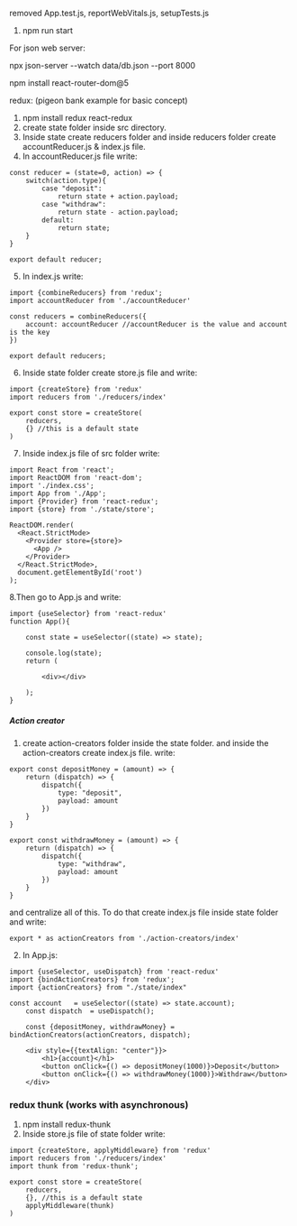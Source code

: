 removed App.test.js, reportWebVitals.js, setupTests.js

1. npm run start

For json web server: 

npx json-server --watch data/db.json --port 8000

npm install react-router-dom@5


redux: (pigeon bank example for basic concept)
1. npm install redux react-redux
2. create state folder inside src directory.
3. Inside state create reducers folder and inside reducers folder create accountReducer.js & index.js file.
4. In accountReducer.js file write: 

```
const reducer = (state=0, action) => {
    switch(action.type){
        case "deposit":
            return state + action.payload;
        case "withdraw":
            return state - action.payload;
        default: 
            return state;
    }
}

export default reducer;
```
5. In index.js write: 

```
import {combineReducers} from 'redux';
import accountReducer from './accountReducer'

const reducers = combineReducers({
    account: accountReducer //accountReducer is the value and account is the key
})

export default reducers;
```

6. Inside state folder create store.js file and write: 

```
import {createStore} from 'redux'
import reducers from './reducers/index'

export const store = createStore(
    reducers,
    {} //this is a default state
) 
```

7. Inside index.js file of src folder write: 
```
import React from 'react';
import ReactDOM from 'react-dom';
import './index.css';
import App from './App';
import {Provider} from 'react-redux';
import {store} from './state/store';

ReactDOM.render(
  <React.StrictMode>
    <Provider store={store}>
      <App />
    </Provider>
  </React.StrictMode>,
  document.getElementById('root')
);

```

8.Then go to App.js and write:

```
import {useSelector} from 'react-redux'
function App(){

    const state = useSelector((state) => state);

    console.log(state);
    return (

        <div></div>

    );
}
```

##### Action creator

1) create action-creators folder inside the state folder. and inside the action-creators create index.js file. write: 

```
export const depositMoney = (amount) => {
    return (dispatch) => {
        dispatch({
            type: "deposit",
            payload: amount
        })
    }
}

export const withdrawMoney = (amount) => {
    return (dispatch) => {
        dispatch({
            type: "withdraw",
            payload: amount
        })
    }
}
```
and centralize all of this. To do that create index.js file inside state folder and write: 

```
export * as actionCreators from './action-creators/index'
```
2) In App.js: 

```
import {useSelector, useDispatch} from 'react-redux'
import {bindActionCreators} from 'redux';
import {actionCreators} from "./state/index"

const account   = useSelector((state) => state.account);
    const dispatch  = useDispatch();

    const {depositMoney, withdrawMoney} = bindActionCreators(actionCreators, dispatch);

    <div style={{textAlign: "center"}}>
        <h1>{account}</h1>
        <button onClick={() => depositMoney(1000)}>Deposit</button>
        <button onClick={() => withdrawMoney(1000)}>Withdraw</button>
    </div>
```

### redux thunk (works with asynchronous)

1) npm install redux-thunk
2) Inside store.js file of state folder write: 

```
import {createStore, applyMiddleware} from 'redux'
import reducers from './reducers/index'
import thunk from 'redux-thunk';

export const store = createStore(
    reducers,
    {}, //this is a default state
    applyMiddleware(thunk)
)
```
